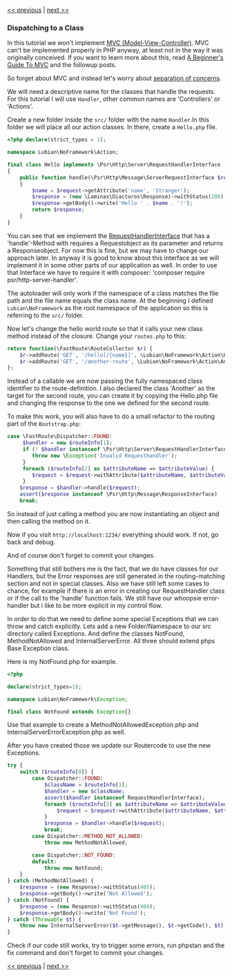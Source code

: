 [<< previous](06-router.md) | [next >>](08-inversion-of-control.md)

### Dispatching to a Class

In this tutorial we won't implement [MVC (Model-View-Controller)](http://martinfowler.com/eaaCatalog/modelViewController.html). 
MVC can't be implemented properly in PHP anyway, at least not in the way it was originally conceived. If you want to
learn more about this, read [A Beginner's Guide To MVC](http://blog.ircmaxell.com/2014/11/a-beginners-guide-to-mvc-for-web.html)
and the followup posts.

So forget about MVC and instead let's worry about [separation of concerns](http://en.wikipedia.org/wiki/Separation_of_concerns).

We will need a descriptive name for the classes that handle the requests. For this tutorial I will use `Handler`, other
common names are 'Controllers' or 'Actions'.

Create a new folder inside the `src/` folder with the name `Handler`.In this folder we will place all our action classes.
In there, create a `Hello.php` file.

```php
<?php declare(strict_types = 1);

namespace Lubian\NoFramework\Action;

final class Hello implements \Psr\Http\Server\RequestHandlerInterface
{
    public function handle(\Psr\Http\Message\ServerRequestInterface $request): \Psr\Http\Message\ResponseInterface
    {
        $name = $request->getAttribute('name', 'Stranger');
        $response = (new \Laminas\Diactoros\Response)->withStatus(200);
        $response->getBody()->write('Hello ' . $name . '!');
        return $response;
    }
}
```

You can see that we implement the [RequestHandlerInterface](https://github.com/php-fig/http-server-handler/blob/master/src/RequestHandlerInterface.php)
that has a 'handle'-Method with requires a Requestobject as its parameter and returns a Responseobject. For now this is
fine, but we may have to change our approach later. In anyway it is good to know about this interface as we will implement
it in some other parts of our application as well. In order to use that Interface we have to require it with composer:
'composer require psr/http-server-handler'.

The autoloader will only work if the namespace of a class matches the file path and the file name equals the class name. 
At the beginning I defined `Lubian\NoFramework` as the root namespace of the application so this is referring to the `src/` folder.

Now let's change the hello world route so that it calls your new class method instead of the closure. Change your `routes.php` to this:

```php
return function(\FastRoute\RouteCollector $r) {
    $r->addRoute('GET', '/hello[/{name}]', \Lubian\NoFramework\Action\Hello::class);
    $r->addRoute('GET', '/another-route', \Lubian\NoFramework\Action\Another::class);
};
```

Instead of a callable we are now passing the fully namespaced class identifier to the route-definition. I also declared
the class 'Another' as the target for the second route, you can create it by copying the Hello.php file and changing
the response to the one we defined for the second route.

To make this work, you will also have to do a small refactor to the routing part of the `Bootstrap.php`:

```php
case \FastRoute\Dispatcher::FOUND:
     $handler = new $routeInfo[1];
     if (! $handler instanceof \Psr\Http\Server\RequestHandlerInterface) {
        throw new \Exception('Invalid Requesthandler');
     }
     foreach ($routeInfo[2] as $attributeName => $attributeValue) {
        $request = $request->withAttribute($attributeName, $attributeValue);
     }
    $response = $handler->handle($request);
    assert($response instanceof \Psr\Http\Message\ResponseInterface)
    break;
```

So instead of just calling a method you are now instantiating an object and then calling the method on it.

Now if you visit `http://localhost:1234/` everything should work. If not, go back and debug.

And of course don't forget to commit your changes.

Something that still bothers me is the fact, that we do have classes for our Handlers, but the Error responses are still
generated in the routing-matching section and not in special classes. Also we have still left some cases to chance, for
example if there is an error in creating our RequestHandler class or if the call to the 'handle' function fails. We still
have our whoopsie error-handler but i like to be more explicit in my control flow.

In order to do that we need to define some special Exceptions that we can throw and catch explicitly. Lets add a new
Folder/Namespace to our src directory called Exceptions. And define the classes NotFound, MethodNotAllowed and
InternalServerError. All three should extend phps Base Exception class.

Here is my NotFound.php for example.

```php
<?php

declare(strict_types=1);

namespace Lubian\NoFramework\Exception;

final class NotFound extends Exception{}
```

Use that example to create a MethodNotAllowedException.php and InternalServerErrorException.php as well.

After you have created those we update our Routercode to use the new Exceptions.

```php
try {
    switch ($routeInfo[0]) {
        case Dispatcher::FOUND:
            $className = $routeInfo[1];
            $handler = new $className;
            assert($handler instanceof RequestHandlerInterface);
            foreach ($routeInfo[2] as $attributeName => $attributeValue) {
                $request = $request->withAttribute($attributeName, $attributeValue);
            }
            $response = $handler->handle($request);
            break;
        case Dispatcher::METHOD_NOT_ALLOWED:
            throw new MethodNotAllowed;

        case Dispatcher::NOT_FOUND:
        default:
            throw new NotFound;
    }
} catch (MethodNotAllowed) {
    $response = (new Response)->withStatus(405);
    $response->getBody()->write('Not Allowed');
} catch (NotFound) {
    $response = (new Response)->withStatus(404);
    $response->getBody()->write('Not Found');
} catch (Throwable $t) {
    throw new InternalServerError($t->getMessage(), $t->getCode(), $t);
}
```

Check if our code still works, try to trigger some errors, run phpstan and the fix command
and don't forget to commit your changes.

[<< previous](06-router.md) | [next >>](08-inversion-of-control.md)
